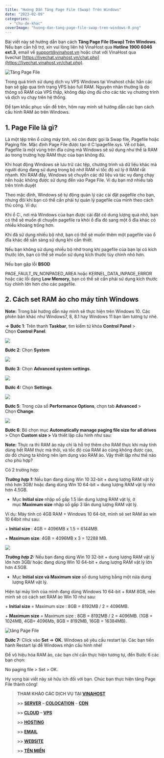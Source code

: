 ```yaml
---
title: "Hướng Dẫn Tăng Page File (Swap) Trên Windows"
date: "2023-02-09"
categories: 
  - "chu-de-khac"
coverImage: "huong-dan-tang-page-file-swap-tren-windows-0.png"
---
```


Bài viết này sẽ hướng dẫn bạn cách **Tăng Page File (Swap) Trên Windows**. Nếu bạn cần hỗ trợ, xin vui lòng liên hệ VinaHost qua **Hotline 1900 6046 ext.3**, email về [support@vinahost.vn](mailto:support@vinahost.vn) hoặc chat với VinaHost qua livechat [https://livechat.vinahost.vn/chat.php](https://livechat.vinahost.vn/chat.php).

![Tăng Page File](images/huong-dan-tang-page-file-swap-tren-windows-1.jpg)

Trong quá trình sử dụng dịch vụ VPS Windows tại Vinahost chắc hẳn các bạn sẽ gặp qua tình trạng VPS báo full RAM. Nguyên nhân thường là do thông số RAM của VPS thấp, không đáp ứng đủ cho các tác vụ chương trình và dịch vụ chạy trên hệ thống.

Để tạm khắc phục vấn đề trên, hôm nay mình sẽ hướng dẫn các bạn cách cấu hình RAM ảo trên Windows.

## 1\. Page File là gì?

Là một tệp trên ổ cứng máy tính, nó còn được gọi là Swap file, Pagefile hoặc Paging file. Mặc định Page File được tạo ở C:\\pagefile.sys. Về cơ bản, Pagefile là một vùng trên đĩa cứng mà Windows sẽ sử dụng như thể là RAM ảo trong trường hợp RAM thực của bạn không đủ.

Khi hoạt động Windows sẽ lưu trữ các tệp, chương trình và dữ liệu khác mà người dùng đang sử dụng trong bộ nhớ RAM vì tốc độ xử lý ở RAM rất nhanh. Khi RAM đầy, Windows sẽ chuyển các dữ liệu và tác vụ đang chạy nền hoặc không được sử dụng đến vào Page File. Ví dụ bạn mở nhiều tab trên trình duyệt

Theo mặc định, Windows sẽ tự động quản lý các cài đặt pagefile cho bạn, nhưng đôi khi bạn có thể cần phải tự quản lý pagefile của mình theo cách thủ công. Ví dụ:

Khi ổ C:, nơi mà Windows của bạn được cài đặt có dung lượng quá nhỏ, bạn có thể sẽ muốn di chuyển pagefile ra khỏi ổ đĩa đó sang một ổ đĩa khác có nhiều khoảng trống hơn.

Khi đã sử dụng nhiều bộ nhớ, bạn có thể sẽ muốn thêm một pagefile vào ổ đĩa khác để sẵn sàng sử dụng khi cần thiết.

Nếu bạn không sử dụng nhiều bộ nhớ trong khi pagefile của bạn lại có kích thước lớn, bạn có thể sẽ muốn sử dụng kích thước tùy chỉnh nhỏ hơn.

Nếu bạn gặp lỗi **BSOD**

PAGE\_FAULT\_IN\_NONPAGED\_AREA hoặc KERNEL\_DATA\_INPAGE\_ERROR hoặc các lỗi dạng **Low Memory,** bạn có thể sẽ cần phải sử dụng kích thước tùy chỉnh lớn hơn cho các pagefile.

## 2\. Cách set RAM ảo cho máy tính Windows

**Note:** Trong bài hướng dẫn này mình sẽ thực hiện trên Windows 10. Các phiên bản khác như Windows7, 8, 8.1 hay Windows 11 bạn làm tương tự nhé.

⇒ **Bước 1**: Trên thanh **Taskbar**, tìm kiếm từ khóa **Control Panel** \> Chọn **Control Panel**.

![](images/huong-dan-tang-page-file-swap-tren-windows-2.jpg)

**Bước 2**: Chọn **System**

![](images/huong-dan-tang-page-file-swap-tren-windows-3.jpg)

**Bước 3**: Chọn **Advanced system settings**.

![](images/huong-dan-tang-page-file-swap-tren-windows-4.jpg)

**Bước 4:** Chọn **Settings**.

![](images/huong-dan-tang-page-file-swap-tren-windows-5.jpg)

**Bước 5**: Trong cửa sổ **Performance Options**, chọn tab **Advanced** \> Chọn **Change**.

![](images/huong-dan-tang-page-file-swap-tren-windows-6.jpg)

**Bước 6**: Bỏ chọn mục **Automatically manage paging file size for all drives** \> Chọn **Custom size >** Và thiết lập cấu hình như sau:

**Note:** Thực ra thì RAM ảo này chỉ là hỗ trợ thêm cho RAM thực khi máy tính dùng hết RAM thực mà thôi, và tốc độ của RAM ảo cũng không được cao, do đó chúng ta không nên lạm dụng vào RAM ảo. Vậy thiết lập như thế nào cho phù hợp?

Có 2 trường hợp:

 **_Trường hợp 1:_** Nếu bạn đang dùng Win 10 32-bit + dung lượng RAM vật lý nhỏ hơn 3GB/ hoặc đang dùng Win 10 64-bit + dung lượng RAM vật lý nhỏ hơn 4.5GB.

- Mục **Initial size** nhập số gấp 1.5 lần dung lượng RAM vật lý, ở mục **Maximum size** nhập số gấp 3 lần dung lượng RAM vật lý.

Ví dụ: Máy tính có 4GB RAM + Windows 10 64-bit, mình sẽ set RAM ảo win 10 64bit như sau:

+ **Initial size** : 4GB = 4096MB x 1.5 = 6144MB.

+ **Maximum size**: 4GB = 4096MB x 3 = 12288 MB.

![](images/huong-dan-tang-page-file-swap-tren-windows-7.jpg)

 **_Trường hợp 2:_** Nếu bạn đang dùng Win 10 32-bit + dung lượng RAM vật lý lớn hơn 3GB/ hoặc đang dùng Win 10 64-bit + dung lượng RAM vật lý lớn hơn 4.5GB.

- Mục **Initial size và Maximum size** số dung lượng bằng một nửa dung lượng RAM vật lý.

Hiện tại máy tính của mình đang dùng Windows 10 64-bit + RAM 8GB, nên mình sẽ có cách set RAM ảo Win 10 như sau:

+ **Initial size** \= Maximum size : 8GB = 8192MB / 2 = 4096MB.

+ **Maximum size** \= Maximum size : 8GB = 8192MB / 2 = 4096MB. (1GB = 1024MB, 4GB= 4096Mb, 8GB = 8192MB, 16GB = 16384MB).

![tăng Page File](images/huong-dan-tang-page-file-swap-tren-windows-8.jpg)

**Bước 7:** Click vào **Set** \=> **OK.** Windows sẽ yêu cầu restart lại. Các bạn tiến hành Restart lại để Windows nhận cấu hình nhé!

Để vô hiệu hóa RAM ảo, các bạn chỉ cần thực hiện tương tự, đến Bước 6 các bạn chọn:

No paging file > Set > OK.

Hy vọng bài viết này sẽ hữu ích đối với bạn. Chúc bạn thực hiện tăng Page File thành công!

> **THAM KHẢO CÁC DỊCH VỤ TẠI [VINAHOST](https://vinahost.vn/)**
> 
> **\>>** [**SERVER**](https://vinahost.vn/thue-may-chu-rieng/) **–** [**COLOCATION**](https://vinahost.vn/colocation.html) – [**CDN**](https://vinahost.vn/dich-vu-cdn-chuyen-nghiep)
> 
> **\>> [CLOUD](https://vinahost.vn/cloud-server-gia-re/) – [VPS](https://vinahost.vn/vps-ssd-chuyen-nghiep/)**
> 
> **\>> [HOSTING](https://vinahost.vn/wordpress-hosting)**
> 
> **\>> [EMAIL](https://vinahost.vn/email-hosting)**
> 
> **\>> [WEBSITE](http://vinawebsite.vn/)**
> 
> **\>> [TÊN MIỀN](https://vinahost.vn/ten-mien-gia-re/)**
